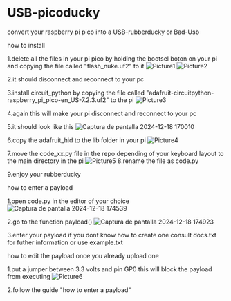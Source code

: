 # USB-picoducky
convert your raspberry pi pico into a USB-rubberducky or Bad-Usb

how to install

1.delete all the files in your pi pico by holding the bootsel boton on your pi and copying the file called "flash_nuke.uf2" to it
![Picture1](https://github.com/user-attachments/assets/9926801f-526b-44c8-9af4-f6385d44e13f)
![Picture2](https://github.com/user-attachments/assets/525eca39-98e1-4f3e-84e3-53f224f58b66)

2.it should disconnect and reconnect to your pc

3.install circuit_python by copying the file called "adafruit-circuitpython-raspberry_pi_pico-en_US-7.2.3.uf2" to the pi
![Picture3](https://github.com/user-attachments/assets/88ccb823-a481-4c44-bdfd-284210af6c5c)

4.again this will make your pi disconnect and reconnect to your pc

5.it should look like this
![Captura de pantalla 2024-12-18 170010](https://github.com/user-attachments/assets/29099abd-cfe9-4a08-940f-c12b69e62435)

6.copy the adafruit_hid to the lib folder in your pi 
![Picture4](https://github.com/user-attachments/assets/8dc5290d-25e2-43a4-b7f7-0dbaa2da5b51)


7.move the code_xx.py file in the repo depending of your keyboard layout to the main directory in the pi
![Picture5](https://github.com/user-attachments/assets/046d1377-eac6-4a28-947c-6cfedfdecd48)
8.rename the file as code.py

9.enjoy your rubberducky

how to enter a payload

1.open code.py in the editor of your choice
![Captura de pantalla 2024-12-18 174539](https://github.com/user-attachments/assets/0583d5b1-3c9a-4d1f-94b5-0dde3f6f7f26)

2.go to the function payload()
![Captura de pantalla 2024-12-18 174923](https://github.com/user-attachments/assets/97092b60-e8b7-4e57-8543-8ffa084969ab)

3.enter your payload if you dont know how to create one consult docs.txt for futher information or use example.txt

how to edit the payload once you already upload one

1.put a jumper between 3.3 volts and pin GP0 this will block the payload from executing
![Picture6](https://github.com/user-attachments/assets/ac126014-c93c-4699-a39c-461fb84c7239)

2.follow the guide "how to enter a payload"
